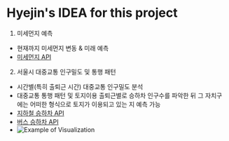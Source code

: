 Hyejin's IDEA for this project
=============
1. 미세먼지 예측
- 현재까지 미세먼지 변동 & 미래 예측
- [미세먼지 API](#https://www.data.go.kr/dataset/15000581/openapi.do)

2. 서울시 대중교통 인구밀도 및 통행 패턴
- 시간별(특히 출퇴근 시간) 대중교통 인구밀도 분석
- 대중교통 통행 패턴 및 토지이용
    출퇴근별로 승하차 인구수를 파악한 뒤 그 자치구에는 어떠한 형식으로 토지가 이용되고 있는 지 예측 가능  
- [지하철 승하차 API](#https://data.seoul.go.kr/dataList/OA-12252/S/1/datasetView.do)
- [버스 승하차 API](#https://data.seoul.go.kr/dataList/OA-12913/S/1/datasetView.do)
- ![Example of Visualization](https://user-images.githubusercontent.com/31836035/77850900-87b43980-7210-11ea-9f8d-ad90b66f7358.jpg)
